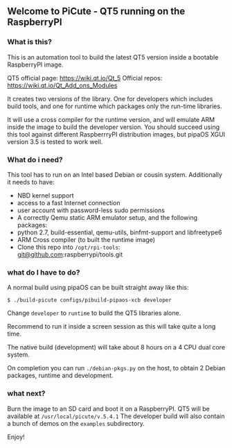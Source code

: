 ## Welcome to PiCute - QT5 running on the RaspberryPI

### What is this?

This is an automation tool to build the latest QT5 version inside a bootable RaspberryPI image.

QT5 official page: https://wiki.qt.io/Qt_5
Official repos: https://wiki.qt.io/Qt_Add_ons_Modules

It creates two versions of the library. One for developers which includes build tools, and one for runtime
which packages only the run-time libraries.

It will use a cross compiler for the runtime version, and will emulate ARM inside the image to build the developer
version. You should succeed using this tool against different RaspberrryPI distribution images, but pipaOS
XGUI version 3.5 is tested to work well.

### What do i need?

This tool has to run on an Intel based Debian or cousin system. Additionally it needs to have:

 * NBD kernel support
 * access to a fast Internet connection
 * user account with password-less sudo permissions
 * A correctly Qemu static ARM emulator setup, and the following packages:
  * python 2.7, build-essential, qemu-utils, binfmt-support and libfreetype6
 * ARM Cross compiler (to built the runtime image)
  *  Clone this repo into `/opt/rpi-tools`: git@github.com:raspberrypi/tools.git

### what do I have to do?

A normal build using pipaOS can be built straight away like this:

```
$ ./build-picute configs/pibuild-pipaos-xcb developer
```

Change `developer` to `runtime` to build the QT5 libraries alone.

Recommend to run it inside a screen session as this will take quite a long time.

The native build (development) will take about 8 hours on a 4 CPU dual core system.

On completion you can run `./debian-pkgs.py` on the host, to obtain 2 Debian packages, runtime and development.

### what next?

Burn the image to an SD card and boot it on a RaspberryPI. QT5 will be available at `/usr/local/picute/v.5.4.1`
The developer build will also contain a bunch of demos on the `examples` subdirectory.

Enjoy!
